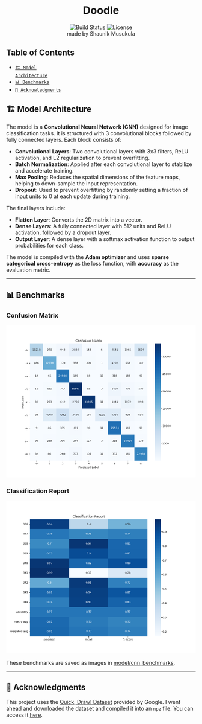 <div align="center">
  <h1>Doodle</h1>
  <img src="https://img.shields.io/badge/build-passing-brightgreen" alt="Build Status"/>
  <img src="https://img.shields.io/badge/license-MIT-blue" alt="License"/>
  <br>
  made by Shaunik Musukula
</div>

## Table of Contents
- [<code>🏗️ Model Architecture</code>](#model-architecture)
- [<code>📊 Benchmarks</code>](#benchmarks)
- [<code>🙏 Acknowledgments</code>](#acknowledgments)

## 🏗️ Model Architecture

The model is a **Convolutional Neural Network (CNN)** designed for image classification tasks. It is structured with 3 convolutional blocks followed by fully connected layers. Each block consists of:

- **Convolutional Layers**: Two convolutional layers with 3x3 filters, ReLU activation, and L2 regularization to prevent overfitting.
- **Batch Normalization**: Applied after each convolutional layer to stabilize and accelerate training.
- **Max Pooling**: Reduces the spatial dimensions of the feature maps, helping to down-sample the input representation.
- **Dropout**: Used to prevent overfitting by randomly setting a fraction of input units to 0 at each update during training.

The final layers include:

- **Flatten Layer**: Converts the 2D matrix into a vector.
- **Dense Layers**: A fully connected layer with 512 units and ReLU activation, followed by a dropout layer.
- **Output Layer**: A dense layer with a softmax activation function to output probabilities for each class.

The model is compiled with the **Adam optimizer** and uses **sparse categorical cross-entropy** as the loss function, with **accuracy** as the evaluation metric.

---

## 📊 Benchmarks

### Confusion Matrix
![Confusion Matrix](model/cnn_benchmarks/confusion_matrix.png)

### Classification Report
![Classification Report](model/cnn_benchmarks/classification_report.png)

These benchmarks are saved as images in [model/cnn_benchmarks](model/cnn_benchmarks).

---

## 🙏 Acknowledgments

This project uses the [Quick, Draw! Dataset](https://quickdraw.withgoogle.com/data) provided by Google. I went ahead and downloaded the dataset and compiled it into an `npz` file. You can access it [here](https://drive.google.com/drive/folders/1eCo87_mNv0MAS-3zTeKbxPg8cCcrVFNH).
